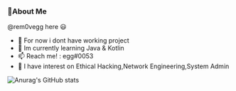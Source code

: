 ### 👋About Me
@rem0vegg here 😃 
- 🔭 For now i dont have working project
- 🌱 Im currently learning Java & Kotlin
- 📫 Reach me! : egg#0053
- 💨 I have interest on Ethical Hacking,Network Engineering,System Admin

![Anurag's GitHub stats](https://github-readme-stats.vercel.app/api?username=rem0vegg&show_icons=true&theme=cobalt)


<!--
**rem0vegg/rem0vegg** is a ✨ _special_ ✨ repository because its `README.md` (this file) appears on your GitHub profile.

Here are some ideas to get you started:

- 🔭 I’m currently working on ...
- 🌱 I’m currently learning ...
- 👯 I’m looking to collaborate on ...
- 🤔 I’m looking for help with ...
- 💬 Ask me about ...
- 📫 How to reach me: ...
- 😄 Pronouns: ...
- ⚡ Fun fact: ...
-->

